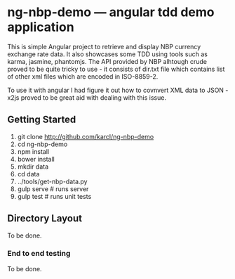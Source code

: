# ng-nbp-demo — angular tdd demo application

This is simple Angular project to retrieve and display NBP currency exchange rate data.
It also showcases some TDD using tools such as karma, jasmine, phantomjs.
The API provided by NBP alhtough crude proved to be quite tricky to use - it consists of
dir.txt file which contains list of other xml files which are encoded in ISO-8859-2.

To use it with angular I had figure it out how to covnvert XML data to JSON - x2js proved
to be great aid with dealing with this issue.


## Getting Started

1. git clone http://github.com/karcl/ng-nbp-demo
2. cd ng-nbp-demo
3. npm install
4. bower install
5. mkdir data
6. cd data
7. ../tools/get-nbp-data.py
8. gulp serve # runs server
9. gulp test # runs unit tests


## Directory Layout

To be done.


### End to end testing

To be done.

